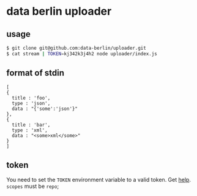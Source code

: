 # data berlin uploader

## usage

```bash
$ git clone git@github.com:data-berlin/uploader.git
$ cat stream | TOKEN=kj342k3j4h2 node uploader/index.js
```

## format of stdin

```
[
{
  title : 'foo',
  type : 'json',
  data : "{'some':'json'}"
},
{
  title : 'bar',
  type : 'xml',
  data : "<some>xml</some>"
}
]
```

## token

You need to set the `TOKEN` environment variable to a
valid token. Get [help](https://help.github.com/articles/creating-an-oauth-token-for-command-line-use).
`scopes` must be `repo`;
